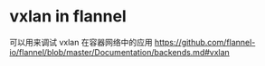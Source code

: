 

# vxlan in flannel
可以用来调试 vxlan 在容器网络中的应用
https://github.com/flannel-io/flannel/blob/master/Documentation/backends.md#vxlan



